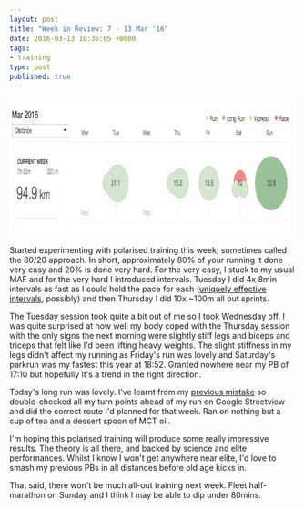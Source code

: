 ```yaml
---
layout: post
title: "Week in Review: 7 - 13 Mar '16"
date: 2016-03-13 10:36:05 +0000
tags:
- training
type: post
published: true
---
```


<a href="/img/week-in-review-7-13Mar16.png"><img alt="Week in Review: 7 - 13 Mar '16" class="center" height="240" src="/img/week-in-review-7-13Mar16.png" width="840" /></a>

Started experimenting with polarised training this week, sometimes called the 80/20 approach.  In short, approximately 80% of your running it done very easy and 20% is done very hard.  For the very easy, I stuck to my usual MAF and for the very hard I introduced intervals.  Tuesday I did 4x 8min intervals as fast as I could hold the pace for each ([uniquely effective intervals](https://www.runnersworld.com/newswire/are-8-minute-intervals-uniquely-effective?nopaging=1), possibly) and then Thursday I did 10x ~100m all out sprints.

The Tuesday session took quite a bit out of me so I took Wednesday off. I was quite surprised at how well my body coped with the Thursday session with the only signs the next morning were slightly stiff legs and biceps and triceps that felt like I'd been lifting heavy weights.  The slight stiffness in my legs didn't affect my running as Friday's run was lovely and Saturday's parkrun was my fastest this year at 18:52.  Granted nowhere near my PB of 17:10 but hopefully it's a trend in the right direction.

Today's long run was lovely. I've learnt from my [previous mistake](/week-in-review-22-28-feb-16) so double-checked all my turn points ahead of my run on Google Streetview and did the correct route I'd planned for that week.  Ran on nothing but a cup of tea and a dessert spoon of MCT oil.

I'm hoping this polarised training will produce some really impressive results.  The theory is all there, and backed by science and elite performances.  Whilst I know I won't get anywhere near elite, I'd love to smash my previous PBs in all distances before old age kicks in.

That said, there won't be much all-out training next week. Fleet half-marathon on Sunday and I think I may be able to dip under 80mins.
